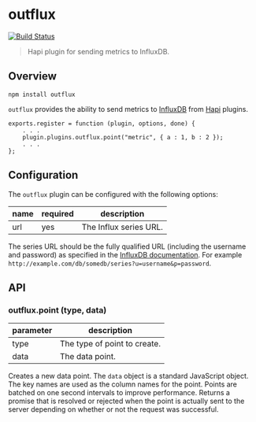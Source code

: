 outflux
=======

[![Build Status](https://travis-ci.org/jagoda/outflux.svg?branch=master)](https://travis-ci.org/jagoda/outflux)

> Hapi plugin for sending metrics to InfluxDB.

## Overview

	npm install outflux

`outflux` provides the ability to send metrics to [InfluxDB][influxdb] from
[Hapi][hapi] plugins.

	exports.register = function (plugin, options, done) {
		. . .
		plugin.plugins.outflux.point("metric", { a : 1, b : 2 });
		. . .
	};

## Configuration

The `outflux` plugin can be configured with the following options:

| name | required | description            |
|------|----------|------------------------|
| url  | yes      | The Influx series URL. |

The series URL should be the fully qualified URL (including the username and
password) as specified in the [InfluxDB documentation][influx-queries]. For
example `http://example.com/db/somedb/series?u=username&p=password`.

## API

### outflux.point (type, data)

| parameter | description                  |
|-----------|------------------------------|
| type      | The type of point to create. |
| data      | The data point.              |

Creates a new data point. The `data` object is a standard JavaScript object.
The key names are used as the column names for the point. Points are batched on
one second intervals to improve performance. Returns a promise that is resolved
or rejected when the point is actually sent to the server depending on whether
or not the request was successful.

[hapi]: http://hapijs.com/ "Hapi"
[influxdb]: http://influxdb.com/ "InfluxDB"
[influx-queries]: http://influxdb.com/docs/v0.8/api/reading_and_writing_data.html "InfluxDB API"
